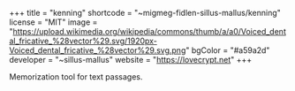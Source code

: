 +++
title = "kenning"
shortcode = "~migmeg-fidlen-sillus-mallus/kenning"
license = "MIT"
image = "https://upload.wikimedia.org/wikipedia/commons/thumb/a/a0/Voiced_dental_fricative_%28vector%29.svg/1920px-Voiced_dental_fricative_%28vector%29.svg.png"
bgColor = "#a59a2d"
developer = "~sillus-mallus"
website = "https://lovecrypt.net"
+++

Memorization tool for text passages. 
